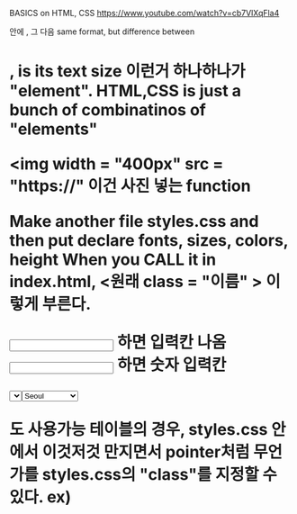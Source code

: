 BASICS on HTML, CSS
https://www.youtube.com/watch?v=cb7VlXqFla4

<html> <html> 안에 <head> <head> , 그 다음 <body> <body>
same format, but difference between <h1> <p>, is its text size
이런거 하나하나가 "element".
HTML,CSS is just a bunch of combinatinos of "elements"
  
<img width = "400px"
  src = "https://"
이건 사진 넣는 function
     
Make another file styles.css and then put declare fonts, sizes, colors, height
When you CALL it in index.html, <원래 class = "이름" > 이렇게 부른다.


<input type = "text" /> 하면 입력칸 나옴
<input type = "number" /> 하면 숫자 입력칸

<select> <select> 안에 <option>Seoul<option> <option>Jeju<option> 하면 고르는칸

<table> 도 사용가능
테이블의 경우, styles.css 안에서 이것저것 만지면서 pointer처럼 무언가를 styles.css의 "class"를 지정할 수 있다.
ex) 

